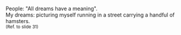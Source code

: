 People: "All dreams have a meaning". <br /> My dreams: picturing myself running in a street carrying a handful of hamsters.<br />
<sub>(Ref. to slide  31)</sub>
